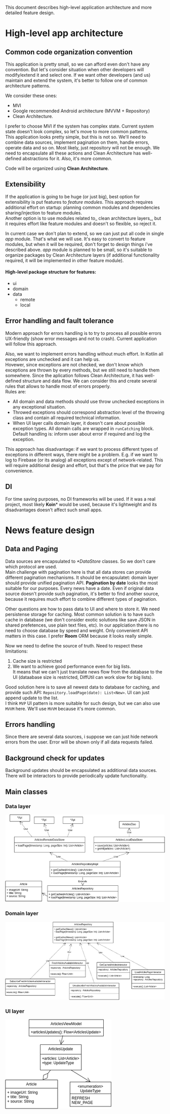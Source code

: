 This document describes high-level application architecture and more detailed feature design.

# High-level app architecture

## Common code organization convention
This application is pretty small, so we can afford even don't have any convention. But let's consider situation when other developers will modify/extend it and select one.
If we want other developers (and us) maintain and extend the system, it's better to follow one of common architecture patterns. 

We consider these ones: 
* MVI
* Google recommended Android architecture (MVVM + Repository)
* Clean Architecture.

I prefer to choose MVI if the system has complex state. Current system state doesn't look complex, so let's move to more common patterns.  
This application looks pretty simple, but this is not so. We'll need to combine data sources, implement pagination on them, handle errors, operate data and so on. Most likely, just repository will not be enough. We need to encapsulate all these actions and Clean Architecture has well-defined abstractions for it. Also, it's more common.

Code will be organized using **Clean Architecture**.

## Extensibility
If the application is going to be huge (or just big), best option for extensibility is put features to _feature modules_. This approach requires additional effort on startup: planning common modules and dependencies sharing/injection to feature modules.  
Another option is to use modules related to_ clean architecture layers_, but it requires effort like feature modules and doesn't so flexible, so reject it.

In current case we don't plan to extend, so we can just put all code in single _app_ module. That's what we will use. It's easy to convert to feature modules, but when it will be required, don't forget to design things i've described above.
_app_ module is planned to be small, so it's suitable to organize packages by Clean Architecture layers (if additional functionality required, it will be implemented in other feature module).
#### High-level package structure for features:
* ui
* domain
* data
    * remote
    * local

## Error handling and fault tolerance
Modern approach for errors handling is to try to process all possible errors UX-friendly (show error messages and not to crash). Current application will follow this approach. 

Also, we want to implement errors handling without much effort. In Kotlin all exceptions are unchecked and it can help us.  
Hovewer, since exceptions are not checked, we don't know which exceptions are thrown by every methods, but we still need to handle them somewhere. Since the aplication follows Clean Architecture, it has well-defined structure and data flow. We can consider this and create several rules that allows to handle most of errors properly.   
Rules are:
* All domain and data methods should use throw unchecked exceptions in any exceptional situation. 
* Throwed exceptions should correspond abstraction level of the throwing class and contain all required technical information. 
* When UI layer calls domain layer, it doesn't care about possible exception types. All domain calls are wrapped in `runCatching` block. Default handling is: inform user about error if required and log the exception.  

This approach has disadvantage: if we want to process different types of exceptions in different ways, there might be a problem. E.g. if we want to log to Firebase (or its analog) all exceptions except of network-related. This will require additional design and effort, but that's the price that we pay for convenience.

## DI
For time saving purposes, no DI frameworks will be used. 
If it was a real project, most likely **Koin*** would be used, because it's lightweight and its disadvantages doesn't affect such small apps.

# News feature design
## Data and Paging
Data sources are encapsulated to _*DataStore_ classes. So we don't care which protocol are used.  
Main challenge with pagination here is that all data stores can provide different pagination mechanisms. It should be encapsulatet: domain layer should provide unified pagination API. 
**Pagination by date** looks the most suitable for our purposes. Every news have a date. Even if original data source doesn't provide such pagination, it's better to find another source, because it requires much effort to combine different types of pagination.

Other questions are how to pass data to UI and where to store it. 
We need persistense storage for caching. Most common solution is to have such cache in database (we don't consider exotic solutions like save JSON in shared prefetences, use plain text files, etc). In our applciation there is no need to choose database by speed and weight. Only convenient API matters in this case. I prefer **Room** ORM because it looks really simple.  

Now we need to define the source of truth. Need to respect these limitations: 
1) Cache size is restricted
2) We want to achieve good performance even for big lists.  
It means that we can't just translate news flow from the database to the UI (dataabase size is restricted, DiffUtil can work slow for big lists).  

Good solution here is to save all newest data to database for caching, and provide such API: `Repository.loadPage(date): List<New>`. UI can just append update to the list.  
I think `MVP` UI pattern is more suitable for such design, but we can also use `MVVM` here. We'll use `MVVM` because it's more common.

## Errors handling
Since there are several data sources, i suppose we can just hide network errors from the user. Error will be shown only if all data requests failed.

## Background check for updates
Background updates should be encapsulated as additional data sources. There will be interactors to provide periodically update functionality. 

## Main classes 
### Data layer
![Data layer class diagram](data_layer_class_diagram.drawio.png)
### Domain layer
![Domain layer class diagram](domain_layer_class_diagram.drawio.png)
### UI layer
![UI layer class diagram](ui_layer_class_diagram.drawio.png)

